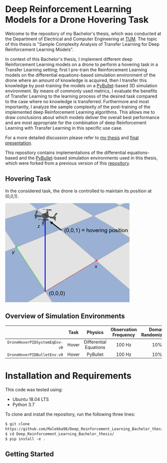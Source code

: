 # Deep Reinforcement Learning Models for a Drone Hovering Task
Welcome to the repository of my Bachelor's thesis, which was conducted at the Department of Electrical and Computer Engineering at [TUM](https://www.tum.de/). The topic of this thesis is "Sample Complexity Analysis of Transfer Learning for Deep Reinforcement Learning Models".

In context of this Bachelor's thesis, I implement different deep Reinforcement Learning models on a drone to perform a hovering task in a Transfer Learning setting; first I pre-train the Reinforcement Learning models on the differential equations-based simulation environment of the drone where an amount of knowledge is acquired, then I transfer this knowledge by post-training the models on a [PyBullet](https://github.com/bulletphysics/bullet3)-based 3D simulation environment. By means of commonly used metrics, I evaluate the benefits of Transfer Learning to the learning process of the desired task compared to the case where no knowledge is transferred. Furthermore and most importantly, I analyze the sample complexity of the post-training of the implemented deep Reinforcement Learning algorithms. This allows me to draw conclusions about which models deliver the overall best performance and are most appropriate for the combination of deep Reinforcement Learning with Transfer Learning in this specific use case.

For a more detailed discussion please refer to [my thesis](https://github.com/Malekba98/Deep_Reinforcement_Learning_Bachelor_thesis/blob/main/report_and_presentation/report.pdf) and [final presentation](https://github.com/Malekba98/Deep_Reinforcement_Learning_Bachelor_thesis/blob/main/report_and_presentation/presentation.pdf).

This repository contains implementations of the differential equations-based and the [PyBullet](https://github.com/bulletphysics/bullet3)-based simulation environments used in this thesis, which were forked from a previous version of this [repository](https://github.com/SvenGronauer/phoenix-drone-simulation).

Hovering Task 
--- 
In the considered task, the drone is controlled to maintain its position at (0,0,1).

![Hover](./docs_readme/hover.png)

## Overview of Simulation Environments

|                                       | Task           | Physics            | Observation Frequency | Domain Randomization |  *Aerodynamic effects*  |
|-------------------------------------: | :----------:   | :----------------: | :-------------------: | :------------------: | :-------------------------: |
| `DroneHoverPIDSystemEqEnv-v0`         | Hover          | Differential Equations |  100 Hz |  10%        |   None |                 
| `DroneHoverPIDBulletEnv-v0`           | Hover          | PyBullet     |  100 Hz |        10%     |             Drag |                 




# Installation and Requirements

This code was tested using:

* Ubuntu 18.04 LTS
* Python 3.7

To clone and install the repository, run the following three lines:
```
$ git clone https://github.com/Malekba98/Deep_Reinforcement_Learning_Bachelor_thesis.git
$ cd Deep_Reinforcement_Learning_Bachelor_thesis/
$ pip install -e .
```

## Getting Started
